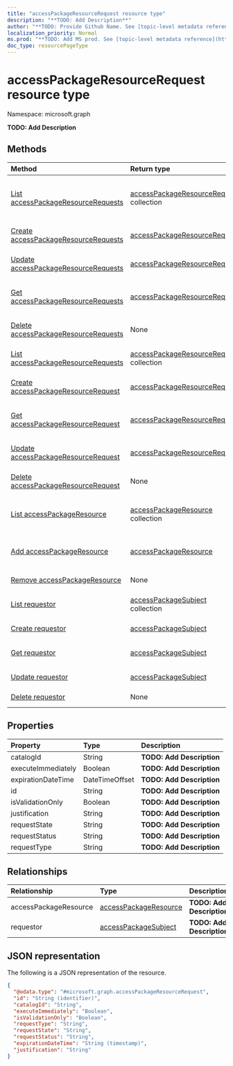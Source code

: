 ```yaml
---
title: "accessPackageResourceRequest resource type"
description: "**TODO: Add Description**"
author: "**TODO: Provide Github Name. See [topic-level metadata reference](https://msgo.azurewebsites.net/add/document/guidelines/metadata.html#topic-level-metadata)**"
localization_priority: Normal
ms.prod: "**TODO: Add MS prod. See [topic-level metadata reference](https://msgo.azurewebsites.net/add/document/guidelines/metadata.html#topic-level-metadata)**"
doc_type: resourcePageType
---
```


# accessPackageResourceRequest resource type

Namespace: microsoft.graph

**TODO: Add Description**

## Methods
|Method|Return type|Description|
|:---|:---|:---|
|[List accessPackageResourceRequests](../api/entitlementmanagement-list-accesspackageresourcerequests.md)|[accessPackageResourceRequest](../resources/accesspackageresourcerequest.md) collection|Get the accessPackageResourceRequest resources from the accessPackageResourceRequests navigation property.|
|[Create accessPackageResourceRequests](../api/entitlementmanagement-post-accesspackageresourcerequests.md)|[accessPackageResourceRequest](../resources/accesspackageresourcerequest.md)|Create a new accessPackageResourceRequest object.|
|[Update accessPackageResourceRequests](../api/entitlementmanagement-update-accesspackageresourcerequests.md)|[accessPackageResourceRequest](../resources/accesspackageresourcerequest.md)|Update the properties of an accessPackageResourceRequests object.|
|[Get accessPackageResourceRequests](../api/entitlementmanagement-get-accesspackageresourcerequest.md)|[accessPackageResourceRequest](../resources/accesspackageresourcerequest.md)|Read the properties and relationships of an [accessPackageResourceRequest](../resources/accesspackageresourcerequest.md) object.|
|[Delete accessPackageResourceRequests](../api/entitlementmanagement-delete-accesspackageresourcerequests.md)|None|Delete an [accessPackageResourceRequest](../resources/accesspackageresourcerequest.md) object.|
|[List accessPackageResourceRequests](../api/accesspackageresourcerequest-list.md)|[accessPackageResourceRequest](../resources/accesspackageresourcerequest.md) collection|Get a list of the [accessPackageResourceRequest](../resources/accesspackageresourcerequest.md) objects and their properties.|
|[Create accessPackageResourceRequest](../api/accesspackageresourcerequest-create.md)|[accessPackageResourceRequest](../resources/accesspackageresourcerequest.md)|Create a new [accessPackageResourceRequest](../resources/accesspackageresourcerequest.md) object.|
|[Get accessPackageResourceRequest](../api/accesspackageresourcerequest-get.md)|[accessPackageResourceRequest](../resources/accesspackageresourcerequest.md)|Read the properties and relationships of an [accessPackageResourceRequest](../resources/accesspackageresourcerequest.md) object.|
|[Update accessPackageResourceRequest](../api/accesspackageresourcerequest-update.md)|[accessPackageResourceRequest](../resources/accesspackageresourcerequest.md)|Update the properties of an [accessPackageResourceRequest](../resources/accesspackageresourcerequest.md) object.|
|[Delete accessPackageResourceRequest](../api/accesspackageresourcerequest-delete.md)|None|Deletes an [accessPackageResourceRequest](../resources/accesspackageresourcerequest.md) object.|
|[List accessPackageResource](../api/accesspackageresourcerequest-list-accesspackageresource.md)|[accessPackageResource](../resources/accesspackageresource.md) collection|Get the accessPackageResource resources from the accessPackageResource navigation property.|
|[Add accessPackageResource](../api/accesspackageresourcerequest-post-accesspackageresource.md)|[accessPackageResource](../resources/accesspackageresource.md)|Add accessPackageResource by posting to the accessPackageResource collection.|
|[Remove accessPackageResource](../api/accesspackageresourcerequest-delete-accesspackageresource.md)|None|Remove an [accessPackageResource](../resources/accesspackageresource.md) object.|
|[List requestor](../api/accesspackageresourcerequest-list-requestor.md)|[accessPackageSubject](../resources/accesspackagesubject.md) collection|Get the accessPackageSubject resources from the requestor navigation property.|
|[Create requestor](../api/accesspackageresourcerequest-post-requestor.md)|[accessPackageSubject](../resources/accesspackagesubject.md)|Create a new accessPackageSubject object.|
|[Get requestor](../api/accesspackageresourcerequest-get-accesspackagesubject.md)|[accessPackageSubject](../resources/accesspackagesubject.md)|Read the properties and relationships of an [accessPackageSubject](../resources/accesspackagesubject.md) object.|
|[Update requestor](../api/accesspackageresourcerequest-update-requestor.md)|[accessPackageSubject](../resources/accesspackagesubject.md)|Update the properties of a requestor object.|
|[Delete requestor](../api/accesspackageresourcerequest-delete-requestor.md)|None|Delete an [accessPackageSubject](../resources/accesspackagesubject.md) object.|

## Properties
|Property|Type|Description|
|:---|:---|:---|
|catalogId|String|**TODO: Add Description**|
|executeImmediately|Boolean|**TODO: Add Description**|
|expirationDateTime|DateTimeOffset|**TODO: Add Description**|
|id|String|**TODO: Add Description**|
|isValidationOnly|Boolean|**TODO: Add Description**|
|justification|String|**TODO: Add Description**|
|requestState|String|**TODO: Add Description**|
|requestStatus|String|**TODO: Add Description**|
|requestType|String|**TODO: Add Description**|

## Relationships
|Relationship|Type|Description|
|:---|:---|:---|
|accessPackageResource|[accessPackageResource](../resources/accesspackageresource.md)|**TODO: Add Description**|
|requestor|[accessPackageSubject](../resources/accesspackagesubject.md)|**TODO: Add Description**|

## JSON representation
The following is a JSON representation of the resource.
<!-- {
  "blockType": "resource",
  "keyProperty": "id",
  "@odata.type": "microsoft.graph.accessPackageResourceRequest",
  "baseType": "",
  "openType": false
}
-->
``` json
{
  "@odata.type": "#microsoft.graph.accessPackageResourceRequest",
  "id": "String (identifier)",
  "catalogId": "String",
  "executeImmediately": "Boolean",
  "isValidationOnly": "Boolean",
  "requestType": "String",
  "requestState": "String",
  "requestStatus": "String",
  "expirationDateTime": "String (timestamp)",
  "justification": "String"
}
```


